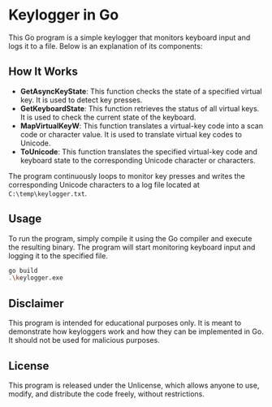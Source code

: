 # Keylogger in Go

This Go program is a simple keylogger that monitors keyboard input and logs it to a file. Below is an explanation of its components:

## How It Works

- **GetAsyncKeyState**: This function checks the state of a specified virtual key. It is used to detect key presses.
- **GetKeyboardState**: This function retrieves the status of all virtual keys. It is used to check the current state of the keyboard.
- **MapVirtualKeyW**: This function translates a virtual-key code into a scan code or character value. It is used to translate virtual key codes to Unicode.
- **ToUnicode**: This function translates the specified virtual-key code and keyboard state to the corresponding Unicode character or characters.

The program continuously loops to monitor key presses and writes the corresponding Unicode characters to a log file located at `C:\temp\keylogger.txt`.

## Usage

To run the program, simply compile it using the Go compiler and execute the resulting binary. The program will start monitoring keyboard input and logging it to the specified file.

```bash
go build
.\keylogger.exe
```

## Disclaimer

This program is intended for educational purposes only. It is meant to demonstrate how keyloggers work and how they can be implemented in Go. It should not be used for malicious purposes.

## License

This program is released under the Unlicense, which allows anyone to use, modify, and distribute the code freely, without restrictions.
